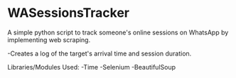# WASessionsTracker
A simple python script to track someone's online sessions on WhatsApp by implementing web scraping.

-Creates a log of the target's arrival time and session duration.

Libraries/Modules Used:
  -Time
  -Selenium
  -BeautifulSoup
